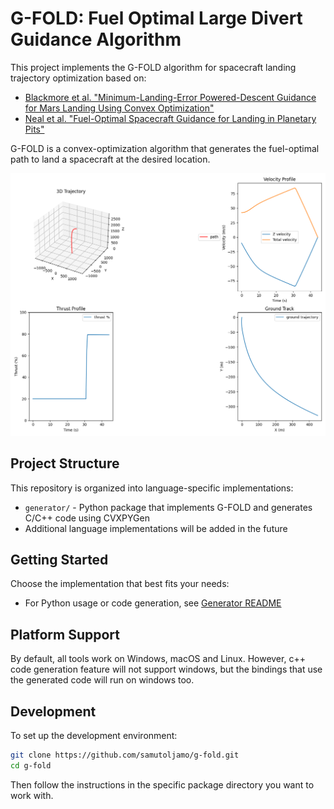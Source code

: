 # G-FOLD: Fuel Optimal Large Divert Guidance Algorithm

This project implements the G-FOLD algorithm for spacecraft landing trajectory optimization based on:
- [Blackmore et al. "Minimum-Landing-Error Powered-Descent Guidance for Mars Landing Using Convex Optimization"](http://larsblackmore.com/iee_tcst13.pdf)
- [Neal et al. "Fuel-Optimal Spacecraft Guidance for Landing in Planetary Pits"](https://www.ri.cmu.edu/pub_files/2016/4/Fuel-Optimal-Spacecraft-Guidance-for-Landing-in-Planetary-Pits-Neal-Bhasin.pdf)

G-FOLD is a convex-optimization algorithm that generates the fuel-optimal path to land a spacecraft at the desired location.

![graph](examples/gfold_plot.png)

## Project Structure

This repository is organized into language-specific implementations:

- `generator/` - Python package that implements G-FOLD and generates C/C++ code using CVXPYGen
- Additional language implementations will be added in the future

## Getting Started

Choose the implementation that best fits your needs:

- For Python usage or code generation, see [Generator README](generator/README.md)

## Platform Support
By default, all tools work on Windows, macOS and Linux. However, c++ code generation feature will not support windows, but the bindings that use the generated code will run on windows too.

## Development

To set up the development environment:

```bash
git clone https://github.com/samutoljamo/g-fold.git
cd g-fold
```

Then follow the instructions in the specific package directory you want to work with.
